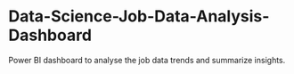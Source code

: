# Data-Science-Job-Data-Analysis-Dashboard
Power BI dashboard to analyse the job data trends and summarize insights.
